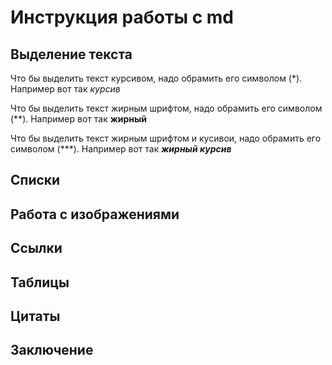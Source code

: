 # Инструкция работы с md

## Выделение текста

Что бы выделить текст курсивом, надо обрамить его символом (*). Например вот так *курсив*

Что бы выделить текст жирным шрифтом, надо обрамить его символом (**). Например вот так **жирный**

Что бы выделить текст жирным шрифтом и кусивои, надо обрамить его символом (***). Например вот так ***жирный курсив***

## Списки

## Работа с изображениями

## Ссылки

## Таблицы 

## Цитаты

## Заключение
